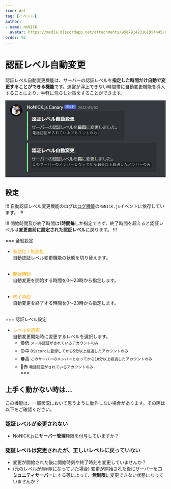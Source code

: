 ```yaml
---
icon: dot
tag: [イベント]
author: 
- name: NoNICK
  avatar: https://media.discordapp.net/attachments/958791423161954445/975266759529623652/-3.png?width=663&height=663
order: 92
---
```

# 認証レベル自動変更

認証レベル自動変更機能は、サーバーの認証レベルを**指定した時間だけ自動で変更することができる機能**です。運営が浮上できない時間帯に自動変更機能を導入することにより、手軽に荒らし対策をすることができます。

![](/static/features/verification_1.png)

## 設定
!!!
自動認証レベル変更機能のログは[ログ機能](/beta/log.md)の`NoNICK.js`イベントに依存しています。
!!!

!!!
開始時間及び終了時間は**1時間毎**しか指定できず、終了時間を超えると認証レベルは**変更直前に設定された認証レベル**に戻ります。
!!!

=== 全般設定
* <span style="color: orange; ">有効化 / 無効化</span>  
自動認証レベル変更機能の状態を切り替えます。<br><br>

* <span style="color: orange; ">開始時刻</span>  
自動変更を開始する時間を0～23時から指定します。<br><br>

* <span style="color: orange; ">終了時刻</span>  
自動変更を終了する時間を0～23時から指定します。<br><br>

=== 認証レベル設定
* <span style="color: orange; ">レベルを選択</span>  
自動変更開始時に変更するレベルを選択します。<br>
  * 🟢低 `メール認証がされているアカウントのみ`<br>
  * 🟡中 `Discordに登録してから5分以上経過したアカウントのみ`<br>
  * 🟠高 `このサーバーのメンバーとなってから10分以上経過したアカウントのみ`<br>
  * 🔴赤 `電話認証がされているアカウントのみ`<br>
===

## 上手く動かない時は...
この機能は、一部状況において思うように動作しない場合があります。その際は以下をご確認ください。

### 認証レベルが変更されない
* NoNICK.jsに**サーバー管理**権限を付与していますか？

### 認証レベルは変更されたが、正しいレベルに戻っていない
* 変更が開始された後に開始時刻や終了時刻を変更していませんか？
* (元のレベルが`無制限`になっていた場合) 変更が開始された後にサーバーを**コミュニティサーバー**にする等によって、**無制限**に変更できない状態になっていませんか？
